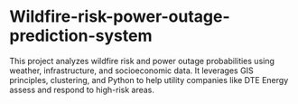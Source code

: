 # Wildfire-risk-power-outage-prediction-system
This project analyzes wildfire risk and power outage probabilities using weather, infrastructure, and socioeconomic data. It leverages GIS principles, clustering, and Python to help utility companies like DTE Energy assess and respond to high-risk areas.
